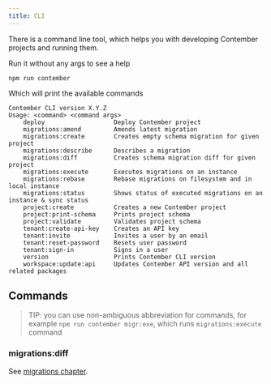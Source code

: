 ```yaml
---
title: CLI
---
```


There is a command line tool, which helps you with developing Contember projects and running them.

Run it without any args to see a help
```text
npm run contember
``` 
Which will print the available commands
```text
Contember CLI version X.Y.Z
Usage: <command> <command args>
    deploy                   Deploy Contember project
    migrations:amend         Amends latest migration
    migrations:create        Creates empty schema migration for given project
    migrations:describe      Describes a migration
    migrations:diff          Creates schema migration diff for given project
    migrations:execute       Executes migrations on an instance
    migrations:rebase        Rebase migrations on filesystem and in local instance
    migrations:status        Shows status of executed migrations on an instance & sync status
    project:create           Creates a new Contember project
    project:print-schema     Prints project schema
    project:validate         Validates project schema
    tenant:create-api-key    Creates an API key
    tenant:invite            Invites a user by an email
    tenant:reset-password    Resets user password
    tenant:sign-in           Signs in a user
    version                  Prints Contember CLI version
    workspace:update:api     Updates Contember API version and all related packages
```

## Commands

> TIP: you can use non-ambiguous abbreviation for commands,
> for example `npm run contember migr:exe`, which runs `migrations:execute` command

### migrations:diff

See [migrations chapter](schema/migrations.md).
